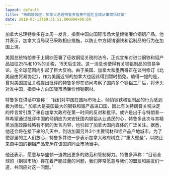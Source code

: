 ```yaml
---
layout: default
title: "特朗普效应：加拿大总理特鲁多指责中国在全球从事钢铝倾销"
date: 2018-03-13T09:31:51.000000+08:00
---
```


加拿大总理特鲁多在本周一发言，指责中国向国际市场大量倾销廉价钢铝产品。他并表示，加拿大当局现已采取相应措施，以防止中方倾销钢铁和铝制品的行为在加国上演。

美国总统特朗普于上周四签署了征收钢铝关税的法令，正式宣布对进口钢铁和铝产品加征25%和10%的关税，15天后生效。这一消息也使得有关钢铝制品的贸易争论，在全球范围内引起了巨大反响。由于美国、加拿大和墨西哥正在谈判修订《北美自由贸易协定》，作为美国近邻的加拿大也因此得到暂时豁免。值得一提的是，曾对美国加征关税提出批评的特鲁多却在访问考察了国内多个钢铝工厂后，将矛头对准中国，指责中方向国际市场廉价倾销钢材。

特鲁多在讲话中宣称： “我们对中国在国际市场上，倾销钢铁和铝制品的行为感到极为担忧。” 加拿大是美国最大的钢铁和铝产品进口国，因此有关特朗普关税决定的传言曾引发了来自加拿大政府在第一时间的反对和批评。或许是出于与特朗普一样希望通过批评中国的倾销应为来安抚国内钢铝从业选民的心，特鲁多此次与其精英派施政路线略有不同的发言内容，也引起了加拿大国内媒体的广泛关注。据悉，他还会将在接下来的几天中，到访加国另外3个主要钢材和铝产品产地城市。为了使那里的工人们放心，特鲁多并进一步表示加拿大政府树立了“重大壁垒”，以防止来自中国的钢铝产品充斥在该国的同业市场当中。

他还表示，愿意与华盛顿一道做出更多的防范和管制努力。特鲁多声称：“目前全球的（钢铝市场）存在着产能过量的问题，我们非常愿意与我们的盟友和朋友们一道，共同应对这一问题。”

